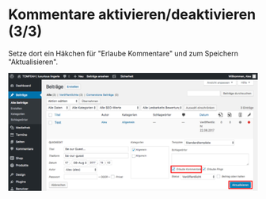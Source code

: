 # Kommentare aktivieren/deaktivieren (3/3)

Setze dort ein Häkchen für "Erlaube Kommentare" und zum Speichern "Aktualisieren".

![test-image](./assets/settings_per_post_save.jpg)
